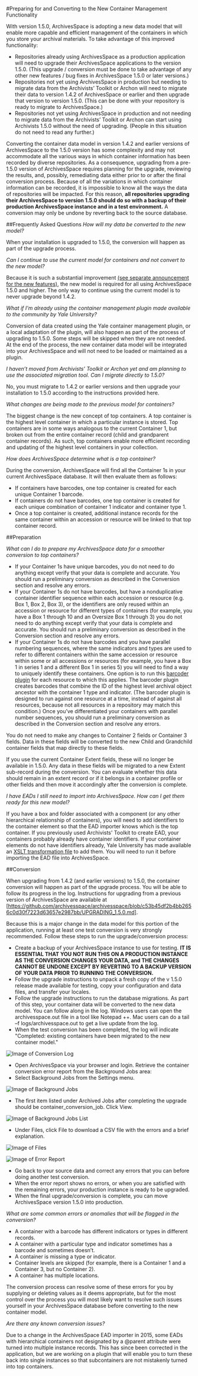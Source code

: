#Preparing for and Converting to the New Container Management Functionality

With version 1.5.0, ArchivesSpace is adopting a new data model that will enable more capable and efficient management of the containers in which you store your archival materials.  To take advantage of this improved functionality:
* Repositories already using ArchivesSpace as a production application will need to upgrade their ArchivesSpace applications to the version 1.5.0.  (This upgrade / conversion must be done to take advantage of any other new features / bug fixes in ArchivesSpace 1.5.0 or later versions.)
* Repositories not yet using ArchivesSpace in production but needing to migrate data from the Archivists’ Toolkit or Archon will need to migrate their data to version 1.4.2 of ArchivesSpace or earlier and then upgrade that version to version 1.5.0.  (This can be done with your repository is ready to migrate to ArchivesSpace.) 
* Repositories not yet using ArchivesSpace in production and not needing to migrate data from the Archivists’ Toolkit or Archon can start using Archivists 1.5.0 without the need of upgrading.  (People in this situation do not need to read any further.)
 
Converting the container data model in version 1.4.2 and earlier versions of ArchivesSpace to the 1.5.0 version has some complexity and may not accommodate all the various ways in which container information has been recorded by diverse repositories.  As a consequence, upgrading from a pre-1.5.0 version of ArchivesSpace requires planning for the upgrade, reviewing the results, and, possibly, remediating data either prior to or after the final conversion process.  Because of all the variations in which container information can be recorded, it is impossible to know all the ways the data of repositories will be impacted.  For this reason, **all repositories upgrading their ArchivesSpace to version 1.5.0 should do so with a backup of their production ArchivesSpace instance and in a test environment.** A conversion may only be undone by reverting back to the source database.

##Frequently Asked Questions
*How will my data be converted to the new model?*

When your installation is upgraded to 1.5.0, the conversion will happen as part of the upgrade process.

*Can I continue to use the current model for containers and not convert to the new model?*

Because it is such a substantial improvement [(see separate announcement for the new features)](https://github.com/cdibella/aspacenewdocs/blob/master/cmfeatures.md), the new model is required for all using ArchivesSpace 1.5.0 and higher. The only way to continue using the current model is to never upgrade beyond 1.4.2.

*What if I’m already using the container management plugin made available to the community by Yale University?*

Conversion of data created using the Yale container management plugin, or a local adaptation of the plugin, will also happen as part of the process of upgrading to 1.5.0. Some steps will be skipped when they are not needed.  At the end of the process, the new container data model will be integrated into your ArchivesSpace and will not need to be loaded or maintained as a plugin.  

*I haven’t moved from Archivists’ Toolkit or Archon yet and am planning to use the associated migration tool. Can I migrate directly to 1.5.0?*

No, you must migrate to 1.4.2 or earlier versions and then upgrade your installation to 1.5.0 according to the instructions provided here.

*What changes are being made to the previous model for containers?*

The biggest change is the new concept of top containers. A top container is the highest level container in which a particular instance is stored. Top containers are in some ways analogous to the current Container 1, but broken out from the entire container record (child and grandparent container records).  As such, top containers enable more efficient recording and updating of the highest level containers in your collection.

*How does ArchivesSpace determine what is a top container?*

During the conversion, ArchivesSpace will find all the Container 1s in your current ArchivesSpace database. It will then evaluate them as follows:
* If containers have barcodes, one top container is created for each unique Container 1 barcode.
* If containers do not have barcodes, one top container is created for each unique combination of container 1 indicator and container type 1.
* Once a top container is created, additional instance records for the same container within an accession or resource will be linked to that top container record.

##Preparation

*What can I do to prepare my ArchivesSpace data for a smoother conversion to top containers?*

* If your Container 1s have unique barcodes, you do not need to do anything except verify that your data is complete and accurate. You should run a preliminary conversion as described in the Conversion section and resolve any errors.
* If your Container 1s do not have barcodes, but have a nonduplicative container identifier sequence within each accession or resource (e.g. Box 1, Box 2, Box 3), or the identifiers are only reused within an accession or resource for different types of containers (for example, you have a Box 1 through 10 and an Oversize Box 1 through 3) you do not need to do anything except verify that your data is complete and accurate. You should run a preliminary conversion as described in the Conversion section and resolve any errors.
* If your Container 1s do not have barcodes and you have parallel numbering sequences, where the same indicators and types are used to refer to different containers within the same accession or resource within some or all accessions or resources (for example, you have a Box 1 in series 1 and a different Box 1 in series 5) you will need to find a way to uniquely identify these containers. One option is to run this [barcoder plugin](https://github.com/archivesspace/barcoder) for each resource to which this applies. The barcoder plugin creates barcodes that combine the ID of the highest level archival object ancestor with the container 1 type and indicator. (The barcoder plugin is designed to run against one resource at a time, instead of against all resources, because not all resources in a repository may match this condition.) Once you’ve differentiated your containers with parallel number sequences, you should run a preliminary conversion as described in the Conversion section and resolve any errors.
 
You do not need to make any changes to Container 2 fields or Container 3 fields. Data in these fields will be converted to the new Child and Grandchild container fields that map directly to these fields.

If you use the current Container Extent fields, these will no longer be available in 1.5.0. Any data in these fields will be migrated to a new Extent sub-record during the conversion. You can evaluate whether this data should remain in an extent record or if it belongs in a container profile or other fields and then move it accordingly after the conversion is complete.

*I have EADs I still need to import into ArchivesSpace. How can I get them ready for this new model?*

If you have a box and folder associated with a component (or any other hierarchical relationship of containers), you will need to add identifiers to the container element so that the EAD importer knows which is the top container. If you previously used Archivists' Toolkit to create EAD, your containers probably already have container identifiers. If your container elements do not have identifiers already, Yale University has made available an [XSLT transformation file](https://github.com/YaleArchivesSpace/xslt-files/blob/master/EAD_add_IDs_to_containers.xsl) to add them. You will need to run it before importing the EAD file into ArchivesSpace. 

##Conversion

When upgrading from 1.4.2 (and earlier versions) to 1.5.0, the container conversion will happen as part of the upgrade process. You will be able to follow its progress in the log. Instructions for upgrading from a previous version of ArchivesSpace are available at [https://github.com/archivesspace/archivesspace/blob/c53b45df2b4bb2656c0d30f7223d63657e2987bb/UPGRADING_1.5.0.md]. 

Because this is a major change in the data model for this portion of the application, running at least one test conversion is very strongly recommended. Follow these steps to run the upgrade/conversion process:
* Create a backup of your ArchivesSpace instance to use for testing. **IT IS ESSENTIAL THAT YOU NOT RUN THIS ON A PRODUCTION INSTANCE AS THE CONVERSION CHANGES YOUR DATA, and THE CHANGES CANNOT BE UNDONE EXCEPT BY REVERTING TO A BACKUP VERSION OF YOUR DATA PRIOR TO RUNNING THE CONVERSION.**
* Follow the upgrade instructions to unpack a fresh copy of the v 1.5.0 release made available for testing, copy your configuration and data files, and transfer your locales.
* Follow the upgrade instructions to run the database migrations. As part of this step, your container data will be converted to the new data model. You can follow along in the log. Windows users can open the archivesspace.out file in a tool like Notepad ++. Mac users can do a tail –f logs/archivesspace.out to get a live update from the log.
* When the test conversion has been completed, the log will indicate "Completed: existing containers have been migrated to the new container model." 

 ![Image of Conversion Log](https://github.com/cdibella/aspacenewdocs/blob/master/ConversionLog.png)

* Open ArchivesSpace via your browser and login.
Retrieve the container conversion error report from the Background Jobs area:
* Select Background Jobs from the Settings menu.

![Image of Background Jobs](https://github.com/cdibella/aspacenewdocs/blob/master/BackgroundJobs.png)
 
* The first item listed under Archived Jobs after completing the upgrade should be container_conversion_job. Click View. 

![Image of Background Jobs List](https://github.com/cdibella/aspacenewdocs/blob/master/BackgroundJobsList.png)

* Under Files, click File to download a CSV file with the errors and a brief explanation.

![Image of Files](https://github.com/cdibella/aspacenewdocs/blob/master/Files.png)

![Image of Error Report](https://github.com/cdibella/aspacenewdocs/blob/master/ErrorReport.png)
 
* Go back to your source data and correct any errors that you can before doing another test conversion.
* When the error report shows no errors, or when you are satisfied with the remaining errors, your production instance is ready to be upgraded.
* When the final upgrade/conversion is complete, you can move ArchivesSpace version 1.5.0 into production.

*What are some common errors or anomalies that will be flagged in the conversion?*

* A container with a barcode has different indicators or types in different records.
* A container with a particular type and indicator sometimes has a barcode and sometimes doesn’t.
* A container is missing a type or indicator.
* Container levels are skipped (for example, there is a Container 1 and a Container 3, but no Container 2).
* A container has multiple locations.
 
The conversion process can resolve some of these errors for you by supplying or deleting values as it deems appropriate, but for the most control over the process you will most likely want to resolve such issues yourself in your ArchivesSpace database before converting to the new container model.

*Are there any known conversion issues?*

Due to a change in the ArchivesSpace EAD importer in 2015, some EADs with hierarchical containers not designated by a @parent attribute were turned into multiple instance records. This has since been corrected in the application, but we are working on a plugin that will enable you to turn these back into single instances so that subcontainers are not mistakenly turned into top containers.
